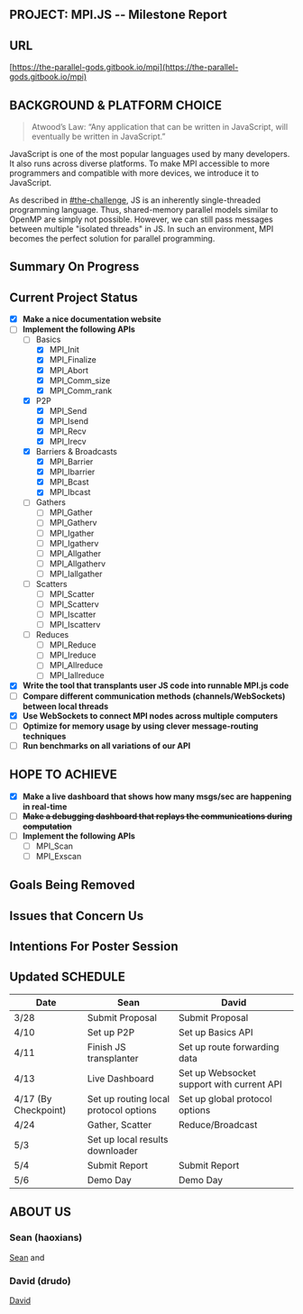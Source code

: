 ## PROJECT: MPI.JS -- Milestone Report

## **URL**

[https://the-parallel-gods.gitbook.io/mpi](https://the-parallel-gods.gitbook.io/mpi)


## BACKGROUND & PLATFORM CHOICE

> Atwood’s Law: “Any application that can be written in JavaScript, will eventually be written in JavaScript.”

JavaScript is one of the most popular languages used by many developers. It also runs across diverse platforms. To make MPI accessible to more programmers and compatible with more devices, we introduce it to JavaScript.

As described in [#the-challenge](proposal.md#the-challenge "mention"), JS is an inherently single-threaded programming language. Thus, shared-memory parallel models similar to OpenMP are simply not possible. However, we can still pass messages between multiple "isolated threads" in JS. In such an environment, MPI becomes the perfect solution for parallel programming.

## Summary On Progress



## Current Project Status

* [x] **Make a nice documentation website**
* [ ] **Implement the following APIs**
  * [ ] Basics
    * [x] MPI\_Init
    * [x] MPI\_Finalize
    * [x] MPI\_Abort
    * [x] MPI\_Comm\_size
    * [x] MPI\_Comm\_rank
  * [x] P2P
    * [x] MPI\_Send
    * [x] MPI\_Isend
    * [x] MPI\_Recv
    * [x] MPI\_Irecv
  * [x] Barriers & Broadcasts
    * [x] MPI\_Barrier
    * [x] MPI\_Ibarrier
    * [x] MPI\_Bcast
    * [x] MPI\_Ibcast
  * [ ] Gathers
    * [ ] MPI\_Gather
    * [ ] MPI\_Gatherv
    * [ ] MPI\_Igather
    * [ ] MPI\_Igatherv
    * [ ] MPI\_Allgather
    * [ ] MPI\_Allgatherv
    * [ ] MPI\_Iallgather
  * [ ] Scatters
    * [ ] MPI\_Scatter
    * [ ] MPI\_Scatterv
    * [ ] MPI\_Iscatter
    * [ ] MPI\_Iscatterv
  * [ ] Reduces
    * [ ] MPI\_Reduce
    * [ ] MPI\_Ireduce
    * [ ] MPI\_Allreduce
    * [ ] MPI\_Iallreduce
* [x] **Write the tool that transplants user JS code into runnable MPI.js code**
* [ ] **Compare different communication methods (channels/WebSockets) between local threads**
* [x] **Use WebSockets to connect MPI nodes across multiple computers**
* [ ] **Optimize for memory usage by using clever message-routing techniques**
* [ ] **Run benchmarks on all variations of our API**

## HOPE TO ACHIEVE

* [x] **Make a live dashboard that shows how many msgs/sec are happening in real-time**
* [ ] **~~Make a debugging dashboard that replays the communications during computation~~**
* [ ] **Implement the following APIs**
  * [ ] MPI\_Scan
  * [ ] MPI\_Exscan

## Goals Being Removed


## Issues that Concern Us


## Intentions For Poster Session




## Updated SCHEDULE

| Date                 | Sean                                  | David                                     |
| -------------------- | ------------------------------------- | ----------------------------------------- |
| 3/28                 | Submit Proposal                       | Submit Proposal                           |
| 4/10                 | Set up P2P                            | Set up Basics API                         |
| 4/11                 | Finish JS transplanter                | Set up route forwarding data              |
| 4/13                 | Live Dashboard                        | Set up Websocket support with current API |
| 4/17 (By Checkpoint) | Set up routing local protocol options | Set up global protocol options            |
| 4/24                 | Gather, Scatter                       | Reduce/Broadcast                          |
| 5/3                  | Set up local results downloader       |                                           |
| 5/4                  | Submit Report                         | Submit Report                             |
| 5/6                  | Demo Day                              | Demo Day                                  |

## ABOUT US

### Sean (haoxians)

[Sean](https://github.com/SeanSun6814) and 


### David (drudo)

[David](https://github.com/1CoolDavid)